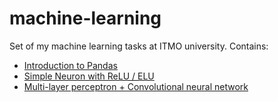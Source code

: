 # machine-learning

Set of my machine learning tasks at ITMO university. Contains:
- [Introduction to Pandas](pandas.ipynb)
- [Simple Neuron with ReLU / ELU](neuron.ipynb)
- [Multi-layer perceptron + Convolutional neural network](network-fashion-mnist.ipynb)

